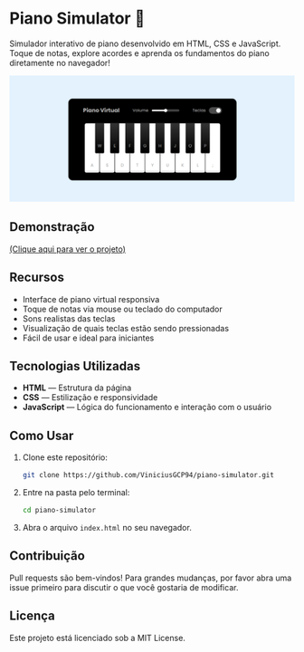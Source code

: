 # Piano Simulator 🎹

Simulador interativo de piano desenvolvido em HTML, CSS e JavaScript. Toque de notas, explore acordes e aprenda os fundamentos do piano diretamente no navegador!

![Piano Simulator](assets/image/Piano-Simulator-Capa-readme.png)

## Demonstração

[(Clique aqui para ver o projeto)](https://pianosimulator.vercel.app/)

## Recursos

- Interface de piano virtual responsiva
- Toque de notas via mouse ou teclado do computador
- Sons realistas das teclas
- Visualização de quais teclas estão sendo pressionadas
- Fácil de usar e ideal para iniciantes

## Tecnologias Utilizadas

- **HTML** — Estrutura da página
- **CSS** — Estilização e responsividade
- **JavaScript** — Lógica do funcionamento e interação com o usuário

## Como Usar

1. Clone este repositório:
    ```bash
    git clone https://github.com/ViniciusGCP94/piano-simulator.git
    ```
2. Entre na pasta pelo terminal:
    ```bash
    cd piano-simulator
    ```

3. Abra o arquivo `index.html` no seu navegador.

   
## Contribuição
Pull requests são bem-vindos! Para grandes mudanças, por favor abra uma issue primeiro para discutir o que você gostaria de modificar.

## Licença
Este projeto está licenciado sob a MIT License.
